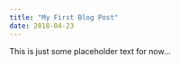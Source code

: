 ```yaml
---
title: "My First Blog Post"
date: 2018-04-23
---
```


This is just some placeholder text for now...
